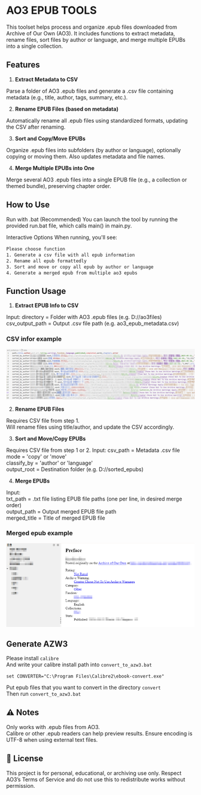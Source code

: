 # AO3 EPUB TOOLS 
  
This toolset helps process and organize .epub files downloaded from Archive of Our Own (AO3). It includes functions to extract metadata, rename files, sort files by author or language, and merge multiple EPUBs into a single collection.

## Features  
1. **Extract Metadata to CSV**  

Parse a folder of AO3 .epub files and generate a .csv file containing metadata (e.g., title, author, tags, summary, etc.).  

2. **Rename EPUB Files (based on metadata)**  

Automatically rename all .epub files using standardized formats, updating the CSV after renaming.

3. **Sort and Copy/Move EPUBs**  

Organize .epub files into subfolders (by author or language), optionally copying or moving them. Also updates metadata and file names.

4. **Merge Multiple EPUBs into One**  

Merge several AO3 .epub files into a single EPUB file (e.g., a collection or themed bundle), preserving chapter order.

## How to Use
Run with .bat (Recommended)
You can launch the tool by running the provided run.bat file, which calls main() in main.py.

Interactive Options
When running, you'll see:
```
Please choose function
1. Generate a csv file with all epub information
2. Rename all epub formattedly
3. Sort and move or copy all epub by author or language
4. Generate a merged epub from multiple ao3 epubs
```
## Function Usage
1. **Extract EPUB Info to CSV**

Input:
  directory = Folder with AO3 .epub files (e.g. D://ao3files)  
  csv_output_path = Output .csv file path (e.g. ao3_epub_metadata.csv)  

### CSV infor example  
![csv_example](readme/csv_example.png)

2. **Rename EPUB Files**  

Requires CSV file from step 1.  
Will rename files using title/author, and update the CSV accordingly.  

3. **Sort and Move/Copy EPUBs**  

Requires CSV file from step 1 or 2.
Input:
  csv_path = Metadata .csv file  
  mode = 'copy' or 'move'  
  classify_by = 'author' or 'language'  
  output_root = Destination folder (e.g. D://sorted_epubs)  

4. **Merge EPUBs**  

Input:  
  txt_path = .txt file listing EPUB file paths (one per line, in desired merge order)  
  output_path = Output merged EPUB file path  
  merged_title = Title of merged EPUB file  

### Merged epub example  
![merged epub example](readme/merged_epub_example.png)  

## Generate AZW3  
Please install `calibre`  
And write your calibre install path into `convert_to_azw3.bat`  
```
set CONVERTER="C:\Program Files\Calibre2\ebook-convert.exe"
```  
Put epub files that you want to convert in the directory `convert`  
Then run `convert_to_azw3.bat`  
## ⚠️ Notes
Only works with .epub files from AO3.  
Calibre or other .epub readers can help preview results.
Ensure encoding is UTF-8 when using external text files.

## 📌 License
This project is for personal, educational, or archiving use only. Respect AO3’s Terms of Service and do not use this to redistribute works without permission.